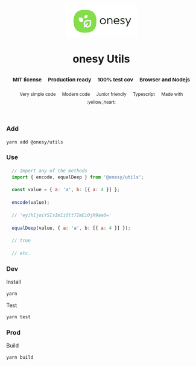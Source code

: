 
</br>
</br>

<p align='center'>
  <a target='_blank' rel='noopener noreferrer' href='#'>
    <img width='auto' height='84' src='https://raw.githubusercontent.com/onesy-me/onesy/refs/heads/main/utils/images/logo.png' alt='onesy logo' />
  </a>
</p>

<h1 align='center'>onesy Utils</h1>

<h3 align='center'>
  <sub>MIT license&nbsp;&nbsp;&nbsp;&nbsp;</sub>
  <sub>Production ready&nbsp;&nbsp;&nbsp;&nbsp;</sub> 
  <sub>100% test cov&nbsp;&nbsp;&nbsp;&nbsp;</sub>
  <sub>Browser and Nodejs</sub>
</h3>

<p align='center'>
    <sub>Very simple code&nbsp;&nbsp;&nbsp;&nbsp;</sub>
    <sub>Modern code&nbsp;&nbsp;&nbsp;&nbsp;</sub>
    <sub>Junior friendly&nbsp;&nbsp;&nbsp;&nbsp;</sub>
    <sub>Typescript&nbsp;&nbsp;&nbsp;&nbsp;</sub>
    <sub>Made with :yellow_heart:</sub>
</p>

<br />

### Add

```sh
yarn add @onesy/utils
```

### Use

```javascript
  // Import any of the methods
  import { encode, equalDeep } from '@onesy/utils';

  const value = { a: 'a', b: [{ a: 4 }] };

  encode(value);

  // 'eyJhIjoiYSIsImIiOlt7ImEiOjR9aa0='

  equalDeep(value, { a: 'a', b: [{ a: 4 }] });

  // true

  // etc.
```

### Dev

Install

```sh
yarn
```

Test

```sh
yarn test
```

### Prod

Build

```sh
yarn build
```
